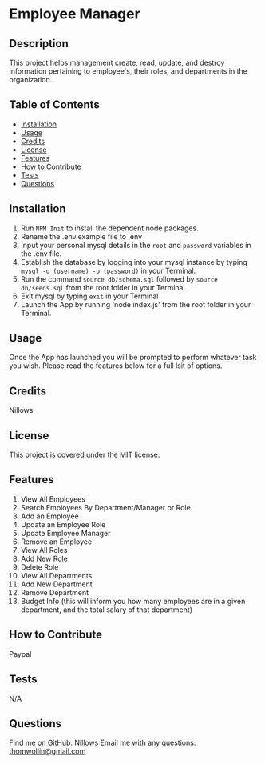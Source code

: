 
# Employee Manager

## Description 
This project helps management create, read, update, and destroy information pertaining to employee's, their roles, and departments in the organization.

## Table of Contents
- [Installation](#installation)
- [Usage](#usage)
- [Credits](#credits)
- [License](#license)
- [Features](#features)
- [How to Contribute](#how-to-contribute)
- [Tests](#tests)
- [Questions](#questions)

## Installation
1. Run `NPM Init` to install the dependent node packages.
2. Rename the .env.example file to .env
3. Input your personal mysql details in the `root` and `password` variables in the .env file.
4. Establish the database by logging into your mysql instance by typing `mysql -u (username) -p (password)` in your Terminal.
5. Run the command `source db/schema.sql` followed by `source db/seeds.sql` from the root folder in your Terminal.
6. Exit mysql by typing `exit` in your Terminal
7. Launch the App by running 'node index.js' from the root folder in your Terminal.

## Usage 
Once the App has launched you will be prompted to perform whatever task you wish. Please read the features below for a full lsit of options.

## Credits
Nillows

## License
This project is covered under the MIT license.

## Features
1. View All Employees
2. Search Employees By Department/Manager or Role.
3. Add an Employee
4. Update an Employee Role
5. Update Employee Manager
6. Remove an Employee
7. View All Roles
8. Add New Role
9. Delete Role
10. View All Departments
11. Add New Department
12. Remove Department
13. Budget Info (this will inform you how many employees are in a given department, and the total salary of that department)

## How to Contribute
Paypal

## Tests
N/A

## Questions
Find me on GitHub: [Nillows](https://github.com/Nillows)
Email me with any questions: thomwollin@gmail.com
